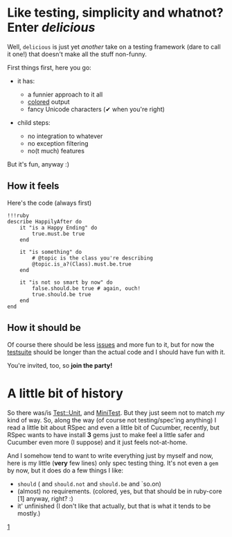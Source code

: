 # Like testing, simplicity and whatnot? Enter _delicious_

Well, `delicious` is just yet _another_ take on a testing framework
(dare to call it one!) that doesn't make all the stuff non-funny.

First things first, here you go:

* it has:
	- a funnier approach to it all
	- [colored](https://github.com/defunkt/colored) output
	- fancy Unicode characters (✔ when you're right)

* child steps:
	- no integration to whatever
	- no exception filtering
	- no(t much) features

But it's fun, anyway :)

## How it feels

Here's the code (always first)

	!!!ruby
	describe HappilyAfter do
		it "is a Happy Ending" do
			true.must.be true
		end

		it "is something" do
			# @topic is the class you're describing
			@topic.is_a?(Class).must.be.true
		end

		it "is not so smart by now" do
			false.should.be true # again, ouch!
			true.should.be true
		end
	end

## How it should be

Of course there should be less
[issues](https://github.com/anapple/delicious/issues) and more fun to
it, but for now the [testsuite](tree/spec/delicious.rb) should be longer
than the actual code and I should have fun with it.

You're invited, too, so **join the party!**

# A little bit of history

So there was/is [Test::Unit](http://rubydoc.info/stdlib), and
[MiniTest](https://github.com/seatllerb/minitest). But they just seem
not to match _my_ kind of way.
So, along the way (of course not testing/spec'ing anything) I read a
little bit about RSpec and even a little bit of Cucumber, recently, but
RSpec wants to have install **3** gems just to make feel a little safer
and Cucumber even more (I suppose) and it just feels not-at-home.

And I somehow tend to want to write everything just by myself and now,
here is my little (**very** few lines) only spec testing thing.
It's not even a `gem` by now, but it does do a few things I like:

- `should` ( and `should.not` and `should.be` and `so.on)
- (almost) no requirements. (colored, yes, but that should be in
  ruby-core [1] anyway, right? :)
- it' unfinished (I don't like that actually, but that is what it tends
  to be mostly.)

[1](http://ruby-lang/en/community/ruby-core)
